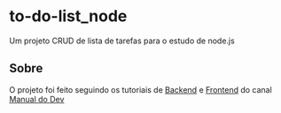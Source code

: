 # to-do-list_node
Um projeto CRUD de lista de tarefas para o estudo de node.js

## Sobre
O projeto foi feito seguindo os tutoriais de
[Backend](https://www.youtube.com/watch?v=Cdu0WJhI-d8) e
[Frontend](https://www.youtube.com/watch?v=YVsNVPFOEuk&t=164s) do canal [Manual do Dev](https://www.youtube.com/@ManualdoDev)